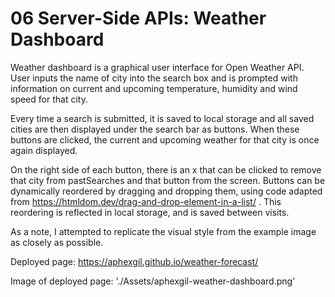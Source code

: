 # 06 Server-Side APIs: Weather Dashboard

Weather dashboard is a graphical user interface for Open Weather API. User inputs the name of city into the search box and is prompted with information on current and upcoming temperature, humidity and wind speed for that city. 

Every time a search is submitted, it is saved to local storage and all saved cities are then displayed under the search bar as buttons. When these buttons are clicked, the current and upcoming weather for that city is once again displayed.

On the right side of each button, there is an x that can be clicked to remove that city from pastSearches and that button from the screen. Buttons can be dynamically reordered by dragging and dropping them, using code adapted from https://htmldom.dev/drag-and-drop-element-in-a-list/ . This reordering is reflected in local storage, and is saved between visits.

As a note, I attempted to  replicate the visual style from the example image as closely as possible.

Deployed page: https://aphexgil.github.io/weather-forecast/

Image of deployed page: './Assets/aphexgil-weather-dashboard.png'

